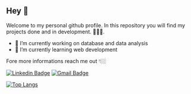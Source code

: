 ## Hey 👋

Welcome to my personal github profile. In this repository you will find my projects done and in development.
👩🏻‍💻.


- 🔭 I’m currently working on database and data analysis
- 🌱 I’m currently learning web development

Fore more informations reach me out 👇🏼

 [![Linkedin Badge](https://img.shields.io/badge/Mariana%20Sampaio-990033?style=flat-square&logo=Linkedin&logoColor=white&link=https://www.linkedin.com/in/mariana-borges-de-sampaio-895ab810b/)](https://www.linkedin.com/in/mariana-borges-de-sampaio-895ab810b/)  [![Gmail Badge](https://img.shields.io/badge/-marisampa26@gmail.com-990033?style=flat-square&logo=Gmail&logoColor=white&link=mailto:marisampa26@gmail.com)](mailto:marisampa26@gmail.com)



[![Top Langs](https://github-readme-stats.vercel.app/api/top-langs/?username=sampaiomariana)](https://github.com/sampaiomariana/github-readme-stats)



